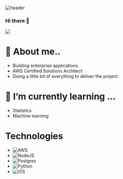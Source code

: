 
![header](https://capsule-render.vercel.app/api?type=rect&color=gradient&height=300&section=footer&text=Most%20people%20overestimate%20what%20they%20can%20achieve%20in%20a%20year%20and%20underestimate%20what%20they%20can%20achieve%20in%20ten%20years&fontSize=16)

### Hi there 👋




<img src="https://user-images.githubusercontent.com/74038190/212748842-9fcbad5b-6173-4175-8a61-521f3dbb7514.gif">

# 🔭 About me..
  - Building enterprise applications
  - AWS Certified Solutions Architect
  - Doing a little bit of everything to deliver the project
    
    
# 🌱 I’m currently learning ...
  - Statistics
  - Machine learning

# Technologies
  - ![AWS](https://img.shields.io/badge/AWS-%23FF9900.svg?style=for-the-badge&logo=amazon-aws&logoColor=white)
  - ![NodeJS](https://img.shields.io/badge/node.js-6DA55F?style=for-the-badge&logo=node.js&logoColor=white)
  - ![Postgres](https://img.shields.io/badge/postgres-%23316192.svg?style=for-the-badge&logo=postgresql&logoColor=white)
  - ![Python](https://img.shields.io/badge/python-3670A0?style=for-the-badge&logo=python&logoColor=ffdd54)
  - ![iOS](https://img.shields.io/badge/iOS-000000?style=for-the-badge&logo=ios&logoColor=white)
    
<!--
**YogeshGK/YogeshGK** is a ✨ _special_ ✨ repository because its `README.md` (this file) appears on your GitHub profile.

Here are some ideas to get you started:

- 🔭 I’m currently working on ...
- 🌱 I’m currently learning ...
- 👯 I’m looking to collaborate on ...
- 🤔 I’m looking for help with ...
- 💬 Ask me about ...
- 📫 How to reach me: ...
- 😄 Pronouns: ...
- ⚡ Fun fact: ...
-->
